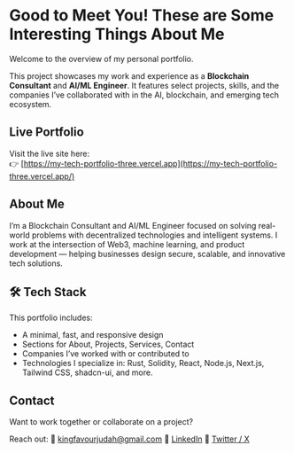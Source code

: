 

# Good to Meet You! These are Some Interesting Things About Me

Welcome to the overview of my personal portfolio.

This project showcases my work and experience as a **Blockchain Consultant** and **AI/ML Engineer**. It features select projects, skills, and the companies I’ve collaborated with in the AI, blockchain, and emerging tech ecosystem.

## Live Portfolio

Visit the live site here:  
👉 [https://my-tech-portfolio-three.vercel.app](https://my-tech-portfolio-three.vercel.app/)

## About Me

I’m a Blockchain Consultant and AI/ML Engineer focused on solving real-world problems with decentralized technologies and intelligent systems. I work at the intersection of Web3, machine learning, and product development — helping businesses design secure, scalable, and innovative tech solutions.

## 🛠️ Tech Stack

This portfolio includes:
- A minimal, fast, and responsive design
- Sections for About, Projects, Services, Contact
- Companies I’ve worked with or contributed to
- Technologies I specialize in: Rust, Solidity, React, Node.js, Next.js, Tailwind CSS, shadcn-ui, and more.


## Contact

Want to work together or collaborate on a project?

Reach out:
📧 [kingfavourjudah@gmail.com](mailto:kingfavourjuda@gmail.com)
🔗 [LinkedIn](https://linkedin.com/in/kingfavourjudah)
🧠 [Twitter / X](https://twitter.com/thefinancelion)
